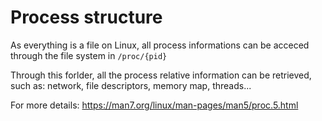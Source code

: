 # Process structure

As everything is a file on Linux, all process informations can be acceced through the file system in `/proc/{pid}`

Through this forlder, all the process relative information can be retrieved, such as: network, file descriptors, memory map, threads...

For more details: https://man7.org/linux/man-pages/man5/proc.5.html
